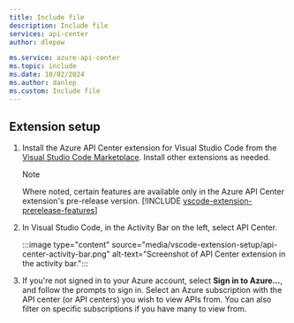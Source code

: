 ```yaml
---
title: Include file
description: Include file
services: api-center
author: dlepow

ms.service: azure-api-center
ms.topic: include
ms.date: 10/02/2024
ms.author: danlep
ms.custom: Include file
---
```


## Extension setup

1. Install the Azure API Center extension for Visual Studio Code from the [Visual Studio Code Marketplace](https://marketplace.visualstudio.com/items?itemName=apidev.azure-api-center). Install other extensions as needed.

    > [!NOTE]
    > Where noted, certain features are available only in the Azure API Center extension's pre-release version. [!INCLUDE [vscode-extension-prerelease-features](vscode-extension-prerelease-features.md)]
1. In Visual Studio Code, in the Activity Bar on the left, select API Center.

    :::image type="content" source="media/vscode-extension-setup/api-center-activity-bar.png" alt-text="Screenshot of API Center extension in the activity bar.":::
1. If you're not signed in to your Azure account, select **Sign in to Azure...**, and follow the prompts to sign in. 
    Select an Azure subscription with the API center (or API centers) you wish to view APIs from. You can also filter on specific subscriptions if you have many to view from.